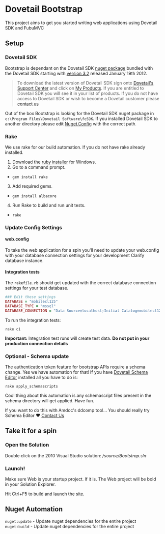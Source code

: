 Dovetail Bootstrap
==================

This project aims to get you started writing web applications using Dovetail SDK and FubuMVC

Setup
-----

### Dovetail SDK 

Bootstrap is dependant on the Dovetail SDK [nuget package](http://nuget.org) bundled with the Dovetail SDK starting with [version 3.2](http://support.dovetailsoftware.com/selfservice/products/show/Dovetail%20SDK) released January 19th 2012. 

> To download the latest version of Dovetail SDK sign onto [Dovetail's Support Center](http://support.dovetailsoftware.com/selfservice/resources) and click on [My Products](
http://support.dovetailsoftware.com/selfservice/products/owned). If you are entitled to Dovetail SDK you will see it in your list of products. If you do not have access to Dovetail SDK or wish to become a Dovetail customer please [contact us](mailto:support@dovetailsoftware.com)

Out of the box Bootstrap is looking for the Dovetail SDK nuget package in ```c:\Program Files\Dovetail Software\fcSDK```. If you installed Dovetail SDK to another directory please edit [Nuget.Config](https://github.com/DovetailSoftware/dovetail-bootstrap/blob/master/source/.nuget/NuGet.Config) with the correct path.

### Rake

We use rake for our build automation. If you do not have rake already installed. 

1. Download the [ruby installer](http://rubyinstaller.org/downloads/ "I recommend 1.9.3") for Windows.
2. Go to a command prompt.
 * ```gem install rake```

3. Add required gems.
 * ```gem install albacore```

4. Run Rake to build and run unit tests.
 * ```rake```

### Update Config Settings

#### web.config 

To take the web application for a spin you'll need to update your web.config with your database connection settings for your development Clarify database instance. 

#### Integration tests

The ```rakefile.rb``` should get updated with the correct database connection settings for your test database. 

```rb
### Edit these settings 
DATABASE = "mobilecl125"
DATABASE_TYPE = "mssql"
DATABASE_CONNECTION = "Data Source=localhost;Initial Catalog=mobilecl125;User Id=sa;Password=sa"
```

To run the integration tests:

```rake ci```

**Important:** Integration test runs will create test data. **Do not put in your production connection details**

### Optional - Schema update

The authentication token feature for bootstrap APIs require a schema change. Yes we have automation for that! If you have [Dovetail Schema Editor](http://www.dovetailsoftware.com/dovetail-schema-editor) installed all you have to do is:

```rake apply_schemascripts```

Cool thing about this automation is any schemascript files present in the schema directory will get applied. Have fun.

If you want to do this with Amdoc's ddcomp tool... You should really try Schema Editor :heart: [Contact Us](mailto::support@dovetailsoftware.com)

## Take it for a spin

### Open the Solution

Double click on the 2010 Visual Studio solution: _/source/Bootstrap.sln_

### Launch!

Make sure Web is your startup project. If it is. The Web project will be bold in your Solution Explorer.

Hit Ctrl+F5 to build and launch the site.

## Nuget Automation

```nuget:update``` - Update nuget dependencies for the entire project
```nuget:build``` - Update nuget dependencies for the entire project